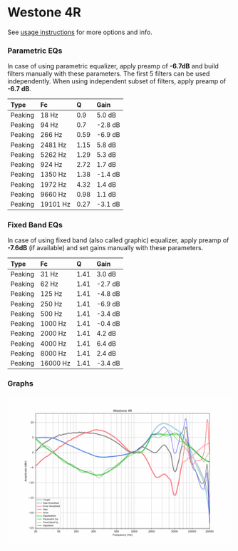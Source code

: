 # Westone 4R
See [usage instructions](https://github.com/jaakkopasanen/AutoEq#usage) for more options and info.

### Parametric EQs
In case of using parametric equalizer, apply preamp of **-6.7dB** and build filters manually
with these parameters. The first 5 filters can be used independently.
When using independent subset of filters, apply preamp of **-6.7 dB**.

| Type    | Fc       |    Q | Gain    |
|:--------|:---------|:-----|:--------|
| Peaking | 18 Hz    | 0.9  | 5.0 dB  |
| Peaking | 94 Hz    | 0.7  | -2.8 dB |
| Peaking | 266 Hz   | 0.59 | -6.9 dB |
| Peaking | 2481 Hz  | 1.15 | 5.8 dB  |
| Peaking | 5262 Hz  | 1.29 | 5.3 dB  |
| Peaking | 924 Hz   | 2.72 | 1.7 dB  |
| Peaking | 1350 Hz  | 1.38 | -1.4 dB |
| Peaking | 1972 Hz  | 4.32 | 1.4 dB  |
| Peaking | 9660 Hz  | 0.98 | 1.1 dB  |
| Peaking | 19101 Hz | 0.27 | -3.1 dB |

### Fixed Band EQs
In case of using fixed band (also called graphic) equalizer, apply preamp of **-7.6dB**
(if available) and set gains manually with these parameters.

| Type    | Fc       |    Q | Gain    |
|:--------|:---------|:-----|:--------|
| Peaking | 31 Hz    | 1.41 | 3.0 dB  |
| Peaking | 62 Hz    | 1.41 | -2.7 dB |
| Peaking | 125 Hz   | 1.41 | -4.8 dB |
| Peaking | 250 Hz   | 1.41 | -6.9 dB |
| Peaking | 500 Hz   | 1.41 | -3.4 dB |
| Peaking | 1000 Hz  | 1.41 | -0.4 dB |
| Peaking | 2000 Hz  | 1.41 | 4.2 dB  |
| Peaking | 4000 Hz  | 1.41 | 6.4 dB  |
| Peaking | 8000 Hz  | 1.41 | 2.4 dB  |
| Peaking | 16000 Hz | 1.41 | -3.4 dB |

### Graphs
![](./Westone%204R.png)